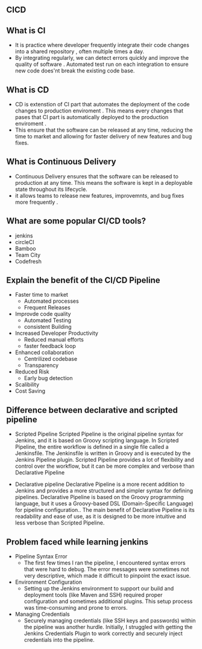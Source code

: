 ## CICD 

## What is CI 
- It is practice where developer frequently integrate their code changes into a shared repository , often multiple times a day.
- By integrating regularly, we can detect  errors quickly and improve the quality of software . Automated test run on each integration to ensure new code does'nt break the existing code base.

## What is CD
- CD is extenstion of CI part that automates the deployment of the code changes to production enviroment . This means every changes that pases that CI part is automatically deployed to the production enviroment .
- This ensure that the software can be released at any time, reducing the time to market and allowing for faster delivery of new features and bug fixes.


## What is Continuous Delivery 
- Continuous Delivery ensures that the software can be released to production at any time. This means  the software is kept in a deployable state throughout its lifecycle.
- it allows teams to release new features, improvemnts, and bug fixes more frequently .

## What are some popular CI/CD tools?
- jenkins
- circleCI
- Bamboo
- Team City
- Codefresh

## Explain the benefit of the CI/CD Pipeline
- Faster time to market 
  - Automated  processes
  - Frequent Releases
- Improvde code quality 
  - Automated Testing
  - consistent Building
- Increased Developer Productivity
  - Reduced manual efforts
  - faster feedback loop
- Enhanced collaboration 
  - Centrilized codebase
  - Transparency
- Reduced Risk 
  - Early bug detection 
- Scalibility 
- Cost Saving

## Difference between declarative and scripted pipeline 
- Scripted Pipeline 
  Scripted Pipeline is the original pipeline syntax for Jenkins, and it is based on Groovy scripting language. In Scripted Pipeline, the entire workflow is defined in a single file called a Jenkinsfile. The Jenkinsfile is written in Groovy and is executed by the Jenkins Pipeline plugin. Scripted Pipeline provides a lot of flexibility and control over the workflow, but it can be more complex and verbose than Declarative Pipeline

- Declarative pipeline 
  Declarative Pipeline is a more recent addition to Jenkins and provides a more structured and simpler syntax for defining pipelines. Declarative Pipeline is based on the Groovy programming language, but it uses a Groovy-based DSL (Domain-Specific Language) for pipeline configuration.. The main benefit of Declarative Pipeline is its readability and ease of use, as it is designed to be more intuitive and less verbose than Scripted Pipeline.

## Problem faced while learning jenkins
- Pipeline Syntax Error 
   - The first few times I ran the pipeline, I encountered syntax errors that were hard to debug. The error messages were sometimes not very descriptive, which made it difficult to pinpoint the exact issue.
- Environment Configuration
    - Setting up the Jenkins environment to support our build and deployment tools (like Maven and SSH) required proper configuration and sometimes additional plugins. This setup process was time-consuming and prone to errors.
- Managing Credentials
  - Securely managing credentials (like SSH keys and passwords) within the pipeline was another hurdle. Initially, I struggled with getting the Jenkins Credentials Plugin to work correctly and securely inject credentials into the pipeline.
